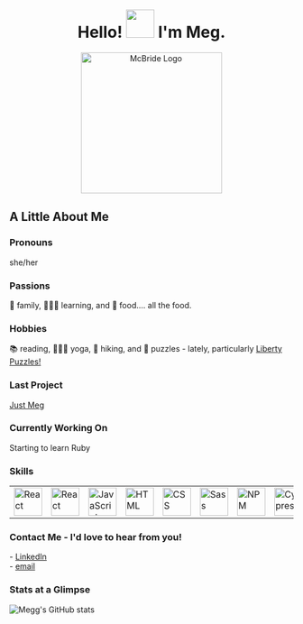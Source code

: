 <div align="center"><h1 align="center"> Hello! <img src="https://raw.githubusercontent.com/MartinHeinz/MartinHeinz/master/wave.gif" width="50px">
 I'm Meg. </h1>
<img src="https://github.com/user-attachments/assets/64508898-49d3-4197-b764-a4dec980e75b" alt="McBride Logo" height="250px" width="auto"/> </div>

<h2> A Little About Me </h2>
<h3>Pronouns</h3> she/her
<h3>Passions</h3> 💞 family, 🙋🏻‍♀️ learning, and 🍲 food.... all the food.
<h3>Hobbies</h3> 📚 reading, 🧘🏻‍♀️ yoga, 🥾 hiking, and 🧩 puzzles - lately, particularly <a href="https://www.libertypuzzles.com/">Liberty Puzzles!</a>
<h3>Last Project</h3> <a href="https://www.meganmcb.com">Just Meg</a>
<h3>Currently Working On</h3> Starting to learn Ruby 
<h3>Skills</h3> 
<table>
     <tr>
        <td><img src="https://user-images.githubusercontent.com/78767067/135322336-d8ab4ad4-12b0-49ae-bbcd-44f04b1792a7.png" alt="React" width="50"                     height="auto" /></td>
        <td><img src="https://user-images.githubusercontent.com/78767067/135323094-f90b60a1-98b5-4474-b0b1-108bb39165b6.png" alt="React" width="50"                     height="auto" /></td>
        <td><img src="https://github.com/tkswann2/tech-logos/blob/master/jslogo.png" alt="JavaScript" width="50" height="auto" /></td>
        <td><img src="https://github.com/tkswann2/tech-logos/blob/master/html5.png" alt="HTML" width="50" height="auto" /></td>
        <td><img src="https://github.com/tkswann2/tech-logos/blob/master/css3.png" alt="CSS" width="50" height="auto" /></td>
        <td><img src="https://github.com/tkswann2/tech-logos/blob/master/sass.png" alt="Sass" width="50" height="auto" /></td>
        <td><img src="https://github.com/tkswann2/tech-logos/blob/master/npm.png" alt="NPM" width="50" height="auto" /></td>
        <td><img src="https://user-images.githubusercontent.com/78767067/135322627-1b06193d-141f-48c9-8491-ab653a2893aa.png" alt="Cypress"
            width="50" height="auto" /></td>
        <td><img src="https://github.com/tkswann2/tech-logos/blob/master/mocha.png" alt="Mocha" width="50" height="auto" /></td>
        <td><img src="https://github.com/tkswann2/tech-logos/blob/master/github.png" alt="GitHub" width="50" height="auto" /></td>        
    </tr>
 </table>

<h3>Contact Me - I'd love to hear from you!</h3> 
 - <a href="https://www.linkedin.com/in/megan-d-mcbride/">LinkedIn</a>
 <br/>
 - <a href="mailto: mcbride.megd@gmail.com">email</a>
 
 
<h3>Stats at a Glimpse</h3>

![Megg's GitHub stats](https://github-readme-stats.vercel.app/api?username=meggs625&theme=radical&show_icons=true)
